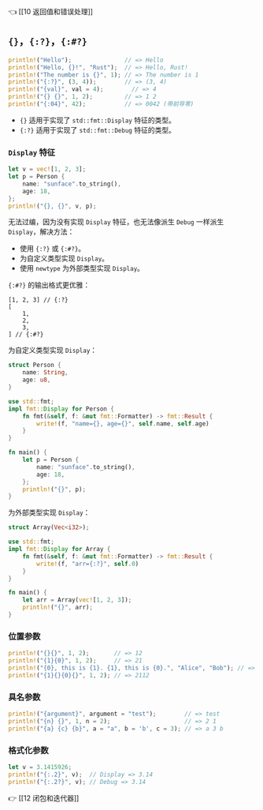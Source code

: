👈 [[10 返回值和错误处理]]

## `{}`，`{:?}`，`{:#?}`

```rust
println!("Hello");               // => Hello
println!("Hello, {}!", "Rust");  // => Hello, Rust!
println!("The number is {}", 1); // => The number is 1
println!("{:?}", (3, 4));        // => (3, 4)
println!("{val}", val = 4);        // => 4
println!("{} {}", 1, 2);         // => 1 2
println!("{:04}", 42);           // => 0042 (带前导零)
```

- `{}` 适用于实现了 `std::fmt::Display` 特征的类型。
- `{:?}` 适用于实现了 `std::fmt::Debug` 特征的类型。

### `Display` 特征

```rust
let v = vec![1, 2, 3];
let p = Person {
    name: "sunface".to_string(),
    age: 18,
};
println!("{}, {}", v, p);
```

无法过编，因为没有实现 `Display` 特征，也无法像派生 `Debug` 一样派生 `Display`，解决方法：

- 使用 `{:?}` 或 `{:#?}`。
- 为自定义类型实现 `Display`。
- 使用 `newtype` 为外部类型实现 `Display`。

`{:#?}` 的输出格式更优雅：

```text
[1, 2, 3] // {:?}
[
	1,
	2,
	3,
] // {:#?}
```

为自定义类型实现 `Display`：

```rust
struct Person {
    name: String,
    age: u8,
}

use std::fmt;
impl fmt::Display for Person {
    fn fmt(&self, f: &mut fmt::Formatter) -> fmt::Result {
        write!(f, "name={}, age={}", self.name, self.age)
    }
}

fn main() {
    let p = Person {
        name: "sunface".to_string(),
        age: 18,
    };
    println!("{}", p);
}
```

为外部类型实现 `Display`：

```rust
struct Array(Vec<i32>);

use std::fmt;
impl fmt::Display for Array {
    fn fmt(&self, f: &mut fmt::Formatter) -> fmt::Result {
        write!(f, "arr={:?}", self.0)
    }
}

fn main() {
    let arr = Array(vec![1, 2, 3]);
    println!("{}", arr);
}
```

### 位置参数

```rust
println!("{}{}", 1, 2);       // => 12
println!("{1}{0}", 1, 2);     // => 21
println!("{0}, this is {1}. {1}, this is {0}.", "Alice", "Bob"); // => Alice, this is Bob. Bob, this is Alice.
println!("{1}{}{0}{}", 1, 2); // => 2112
```

### 具名参数

```rust
println!("{argument}", argument = "test");        // => test
println!("{n} {}", 1, n = 2);                     // => 2 1
println!("{a} {c} {b}", a = "a", b = 'b', c = 3); // => a 3 b
```

### 格式化参数

```rust
let v = 3.1415926;
println!("{:.2}", v);  // Display => 3.14
println!("{:.2?}", v); // Debug => 3.14
```

👉 [[12 闭包和迭代器]]